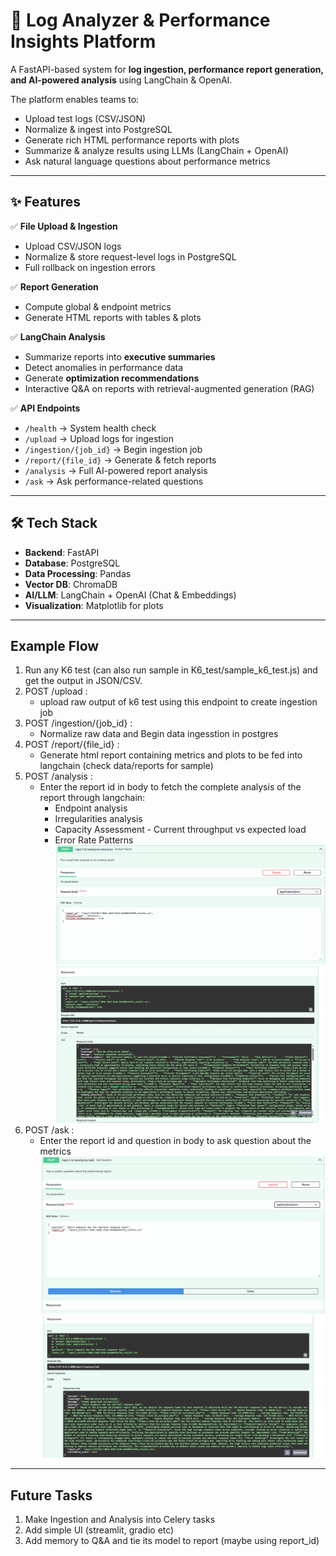 # 🚀 Log Analyzer & Performance Insights Platform  

A FastAPI-based system for **log ingestion, performance report generation, and AI-powered analysis** using LangChain & OpenAI.  

The platform enables teams to:  
- Upload test logs (CSV/JSON)  
- Normalize & ingest into PostgreSQL  
- Generate rich HTML performance reports with plots  
- Summarize & analyze results using LLMs (LangChain + OpenAI)  
- Ask natural language questions about performance metrics  

---

## ✨ Features  

✅ **File Upload & Ingestion**  
- Upload CSV/JSON logs  
- Normalize & store request-level logs in PostgreSQL  
- Full rollback on ingestion errors  

✅ **Report Generation**  
- Compute global & endpoint metrics  
- Generate HTML reports with tables & plots  

✅ **LangChain Analysis**  
- Summarize reports into **executive summaries**  
- Detect anomalies in performance data  
- Generate **optimization recommendations**  
- Interactive Q&A on reports with retrieval-augmented generation (RAG)  

✅ **API Endpoints**  
- `/health` → System health check  
- `/upload` → Upload logs for ingestion  
- `/ingestion/{job_id}` → Begin ingestion job  
- `/report/{file_id}` → Generate & fetch reports  
- `/analysis` → Full AI-powered report analysis  
- `/ask` → Ask performance-related questions  

---

## 🛠️ Tech Stack  

- **Backend**: FastAPI  
- **Database**: PostgreSQL 
- **Data Processing**: Pandas  
- **Vector DB**: ChromaDB  
- **AI/LLM**: LangChain + OpenAI (Chat & Embeddings)  
- **Visualization**: Matplotlib for plots   

---

## Example Flow

1. Run any K6 test (can also run sample in K6_test/sample_k6_test.js) and get the output in JSON/CSV.
2. POST /upload :
    - upload raw output of k6 test using this endpoint to create ingestion job
3. POST /ingestion/{job_id} :
    - Normalize raw data and Begin data ingesstion in postgres
4. POST /report/{file_id} :
    - Generate html report containing metrics and plots to be fed into langchain (check data/reports for sample)
5. POST /analysis :
    - Enter the report id in body to fetch the complete analysis of the report through langchain:
        - Endpoint analysis
        - Irregularities analysis
        - Capacity Assessment - Current throughput vs expected load
        - Error Rate Patterns
    ![Upload Example](sample_api_screenshots/full_analysis.jpg)
    ![Upload Example](sample_api_screenshots/full_analysis_response.jpg)
6. POST /ask :
    - Enter the report id and question in body to ask question about the metrics
    ![Upload Example](sample_api_screenshots/qa_question.jpg)
    ![Upload Example](sample_api_screenshots/qa_response.jpg)


---

## Future Tasks

1. Make Ingestion and Analysis into Celery tasks
2. Add simple UI (streamlit, gradio etc)
3. Add memory to Q&A and tie its model to report (maybe using report_id)